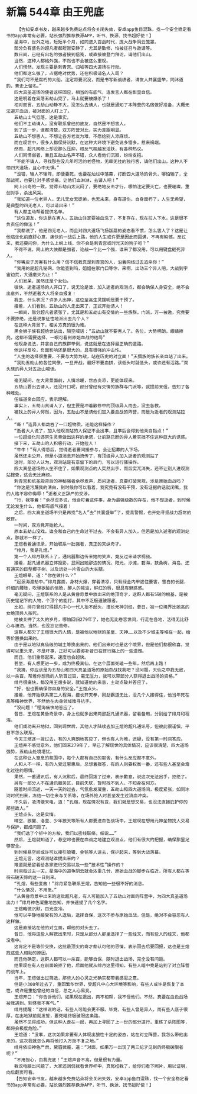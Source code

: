 # 新篇 544章 由王兜底
        【告知安卓书友，越来越多免费站点将会关闭失效，安卓app鱼目混珠，找一个安全稳定看书的app非常有必要，站长强烈推荐换源APP，听书、换源、找书超好使！】
       星海中，世外之地，短短半个月，如同进入百战时代，庞大战争阴云笼罩。
       部分负有盛名的超凡者都短暂安静了，尤其是散修，怕被征召与邀请等。
       数日间，已经有出名的强者接到信笺，或直接被登门拜访，请他们出山。
       当然，这种人都格外强，不然也不会被这么重视。
       人们愕然，发现主要是刺青宫、归墟等四大道场在行动。
       他们都这么强了，占据绝对优势，还在积极请名人入局？
       “我们可不是腐朽的大船，注定将要沉没，而是书写新战绩者，请友人共襄盛举，同沐道韵，青史上留名。”
       四大真圣道场的使者这样回应，相当的有底气，连发言人都在彰显自信。
       这是明着在奚落五劫山完了，马上就要被爆杀了！
       相对而言，五劫山动静不大，没怎么去请人，也就是通知了本阵营的名宿做好准备，大概无法避开血战，被对面的人盯上了。
       五劫山士气低落，这是事实。
       他们不主动请人，没有联系曾经的故友，自然是不想害人。
       到了这一步，谁都清楚，双方阵营对比，实力差距明显。
       五劫山不想害人，不想让各方老友为难，不愿给别人添麻烦。
       而在现世中，很多人都保持沉默，在这种大环境下避免说多错多，惹来祸端。
       然而，超凡网络上却没那么压抑，相反气氛越发活跃，有各种热议。
       人们同情弱者，兼且五劫山名声不错，众人看他们沉寂，纷纷支招。
       “不能不请人，寻找那些没几年可活的老怪物，无牵无挂的独行客，请他们出山，这种人不怕四大道场，且心中无惧。”
       “没错，输人不输阵，即便要死，也要在灿烂中落幕，打断四大道场的骨头，哪怕输了，全部战死，也要让对手感觉痛，让他们血淋淋，去请人吧！”
       网上出奇的一致，觉得五劫山太沉闷了，要绝地反击才行，哪怕注定要灭亡，也要璀璨，重创对手，杀出风采。
       “我知道一位老异人，无儿无女无徒弟，也无未来，身有道伤，自身腐朽了，人生无希望，是典型的四无老人，可以请出来！”
       有人都主动帮着提供名单。
       “这位道友，你这是在害人，五劫山注定要被血洗了，不复存在，现在拉人下水，这是很不负责任的做法！”
       “我都说了，他是四无老人，而且对四大道场飞扬跋扈的姿态看不惯，怎么害人了？这是让他临坐化前直舒心意，痛快的一战后上路，他的人生或许更是因此而圆满，不再有缺憾。反过来，我还要问你，为什么上纲上线，你不会是刺青宫或时光天的狗子吧？”
       不得不说，网上的大侠都是强者，论战一个比一个强，谁来了都没用，可以用键盘砸死异人。
       “你嘴皮子厉害有什么用？信不信我真是刺青宫的人，沿着网线过去追杀你！”
       “我用的是超凡秘网，你能查到吗，姐姐在家门口等你，来啊，出动三个异人吧，大战到宇宙边荒，大道磨灭为止！”
       人们发呆，居然还是个女仙。
       很快，逝者道场的人开口了，说无论是谁，加入逝者的观测点，都会确保人身安全，绝不会出意外，不然逝者大人将亲自报复！
       我去，什么状况？许多人出神，这位至高生灵摆明是要干预了。
       接着，人们看到，五劫山的人走出来了，正式开始请人！
       一瞬间，部分超凡者紧张了，尤其是和五劫山有交情的一些族群，门派，万一被邀，究竟要不要拒绝，还是说象征性地派出去几个人？
       在这种大背景下，相关方真的很为难。
       黑金狮子族有超绝世站出，隔空喊话：“五劫山就不要害人了。各位，大势明朗，眼睛擦亮，这都不需要选择，一眼可看到原始血战的结局”
       他现身说法，并拿自己的族群举例，说这就是在选择最正确的道路。
       他这样反咬，负面影响还是很大的，具有很强的冲击性。
       “人生的选择很重要，不要与大势为敌，站在历史的对立面！”天猬族的族长亲自站了出来。
       “我劝五劫山的各位同僚，一旦开战，最好不要血拼，该低头时就低头，或许还有活路。”双头族的异人对五劫山喊话。
       ……
       毫无疑问，在大背景面前，人情冷暖，世态炎凉，更能体现来。
       五劫山要出去请人，还没开口呢，部分曾经有交情的族群与门派等，就提前来信，告知了各种难处。
       伍临道亲自回应，表示理解。
       事实上，五劫山真请人了，但主要是冲着散修中的顶级异人而去，没去各教。
       被找上的异人愕然，因为，五劫山不是请他们加入要血战的阵营，而是为逝者的观测站拉人。
       “嘶！”连异人都勐吞了一口超物质，还能这样操作？
       “逝者大人说了，加入他观测站的人保证不会出事，且事后会得到他亲自指点！”
       一位超级化形违禁生灵竟做出这样的承诺，让前路已断的异人着实挡不住这种巨大的诱惑。
       接下来，五劫山的人积极行动，开始拉人！
       “牛牛！”有人得悉后，觉得逝者要间接参与，会让招募的人下场。
       虽然还未公开，但是小道消息开始流传了，有顶级异人加入逝者的观测站了
       这时，部分人认为，观测站是有意留下的后门，可以进行骚操作。
       四大真圣道场的人坐不住了，如果观测点的人突然出手，而后突兀消失，还不让别人进观测站搜查，这会无比麻烦。
       刺青宫和纸圣殿背后的神秘强者余尽发声，质问逝者，真要打破常规，涉足原始血战吗？
       “你这是污蔑我的清白，到时候你可以看着，我究竟有没有干预，没有证据的话就闭嘴，我的人格不容你侮辱！”逝者义正辞严的交涉。
       “行，我等着！”余尽没多说，他会盯着这件事，身为最强级数的存在，他不憷逝者，到时候无论发生什么，他都有底气接着！
       之后，四大真圣道场不只是再找“名人”去“共襄盛举”了，提高警惕，也开始寻觅战力超常的散修。
       一时间，双方竟开始抢人。
       原本五劫山没戏，谁会和自己的生命过不过去，不会有异人加入，但若是加入逝者的观测站点，那就不一样了。
       王煊看着通讯录，开始联系一批强者，真正的天纵奇才。
       “绯月，我是孔煊。”
       第一个人绯月联系上了，通讯器那边传来她的笑声，竟反过来请求视频。
       接着，超凡通讯器立体投影，显照出她那边的情况，阳光，沙滩，碧海，扶桑树，海岛，还有通天的巨型椰子树，以及远处一片雪白的大长腿。
       王煊眼晕，道：“你在做什么？”
       “起源海渡劫中。”绯月露面，身材火爆，穿着清凉，只有绿金内甲遮住要害，雪白的长腿，纤细的腰肢，吹弹欲破的俏脸，醉人的眸波，鲜红的唇，很具有魅惑感。
       毫无疑问，王煊联系的人是从黄昏奇景中放出来的绝顶奇才，这群人都有5破的根基，是被历史铭记下的人物，个顶个的能打，其中不乏极道破限者。
       比如，绯月曾经打得超凡中心一代人抬不起头，擅长元神剑经，昔日，被一位境界比她高的女绝顶异人按死。
       她被关押了太久的岁月，哪怕回归279年了，她也无比卷恋世间，行走在各地，活得无比舒心与潇洒，当然，也没忘记苦修。
       这群人都欠了王煊很大的人情，是被他以地狱的圣皇、天神……以及不少城主等堆在一起，给等价置换出来的。
       由于是以地狱真仙级的城主等换出来的，他们出来时也是这个境界，但是他们都很欣喜，觉得可以重头来，不是坏事，正好可以要弥补昔日在修行路上的一些遗憾。
       而且，他们重修起来，速度也会超快。
       甚至，有人想更进一步，成为终极真仙，在这个层面死磕一些年，然后再上路！
       “我猜，你应该是为五劫山和四大真圣道场的原始血战找我吧？没问题，天仙之中我无敌，以一杀百，帮着你想救的人斩首过百，毫无压力，我可以带部分人获得退出战场的资格。”
       绯月很痛快，都没用王煊多说，就知道他的来意，主动点破并答应了。
       “好，但也要确保你自身的安全。”王煊点头。
       接着，他开始联系第二人程海，擅长开天拳，刚勐霸道无比，没几个人接得住，他当年死在高等精神世界，不然他在肉身领域难寻抗手。
       “没问题！”程海痛快地答应了。
       昔日，王煊在黄昏奇景中，身上也就多出来两部超凡通讯器，留着备用，分别给了绯月和程海。
       他们成功离开地狱，回到现世后，其他人才陆续去加王煊的超凡通讯号，但彼此很谨慎，平日不怎么联系。
       今天王煊逐一拨过去，有的人爽朗地答应了，但也有人为难，迟疑，没有第一时间答应。
       王煊并不感觉意外，他们回来279年了，早已了解现世的具体情况，应该很清楚，四大道场强势，五劫山处境堪忧。
       在这种让人窒息的氛围中，每个人都有自己的取舍，有什么反应都不意外。
       人和人不一样，有的人受过恩惠后，总想着报答，有的人则要权衡一番，还有些人甚至会澹化过往的恩情。
       果然，一番通讯后，有人沉默后，最终回拨了过来，表示歉意，说这次无法出手，拒绝了。
       另有一部分人不在通讯服务区，目前失联，暂时找不到人，不知身在何方。
       随着时间流逝，一天一天的过去，气氛愈发凝重，五劫山和四大道场间，极度紧张，如同冰河时代到来，冻结一切往来与关系等，在场外抢人时甚至发生过流血冲突。
       不久后，凌清璇来电，道：“孔煊，现在情况有变，我们就是想交易，也没法直接庇护你的那些故人。”
       王煊点头，这是实情。
       晴空、狼獾、洛莹、少年狼天等所有人都要进血色战场中。王煊现在想用元神圣物找人交易与保护，都成问题了。
       “我们选了个折中的方桉，我们以密线联络，细说……”
       然后，王煊就知道了，悬空岭也要在血战之地建立观测点，他们有很大的把握，确保那里足够安全。
       到时候悬空岭或许可以接引狼獾、金铭等人进去，保护起来，等到大战落幕。
       王煊无言，这观测站谁提出来的？
       难道就是留着给各家进行交易以及一些“技术性”操作的？
       时间每过去一天，星海中的道争阴云就会浓重几分，原始血战的脚步在临近，所有人都在等待石破天惊的这一日到来。
       “孔煊，有些变故！”绯月紧急联系王煊，告知他一些很不好的消息。
       “什么情况，不用急。”
       “从黄昏奇景中出来的这批超凡者，有人可能加入了五劫山对面的阵营中，为四大真圣道场出力！”绯月神色凝重地告知，并快速提了几个名字。
       王煊略微沉默，目光变冷。
       他可以平静地接受有的人退后，选择自保，这次不参与原始血战，但是，绝对不会容忍有人这样做。
       这是直接站在他的对立面，帮他的对头去了。
       昔日，他将这些人解救出来时，只是从部分人那里选择了一些经文，而有些人的经文，他都没看中。
       这肯定不是等价交换，这批最顶尖的奇才都认可他的恩情，表示回去后要回报，这也是王煊找这些人相助的原因。
       而且他确定，这群人都可以一杀百，能够自保，随时退出战场，完全没有问题。
       结果现在有人在前面婉拒了他，后面他就从绯月这里得知，有些人暗中竟是站到了对立阵营的战车上。
       当年，王煊做出过筛选，那些人的心灵之光确实都带着感恩之意。
       但是小300年过去了，重回繁华世界，受超凡中心大环境等影响，有些人或许是恢复了本性，或许是重拾曾经的自信，总之人心易变。
       王煊开口：“你告诉他们，如果现在退出，两不相帮，我不怪他们。不然，真要在血色战场被我遇到，别怪我不客气。”
       绯月提醒：“这样说的话，有些人可能会更不服。毕竟，有些人曾是异人，而有些人底子很厚，在出地狱前就发誓，要死磕终极破限这条路。
       虽然不见得成功，但这种人走在一起，再加上寻回了上一世的部分道行，重炼了杀阵图等，都将会极度危险。”
       王煊道：“没事，这次如果非要有人体现出狼性十足的姿态，站在对立阵营，我怎么带他出来的，这次我就怎么再将他打入万劫不复之地。”
       绯月依旧神色严肃，黛眉微蹙，道：“对面，如果万一出现了两三纪才见到的终极破限者呢？”
       “不用担心，由我兜底！”王煊声音不高，但是很有力量。
       我说电脑出问题了，大家还调侃我看世界杯中，真冤枉我了，给你们看下照片，用以证明，向后翻页可看。
       【告知安卓书友，越来越多免费站点将会关闭失效，安卓app鱼目混珠，找一个安全稳定看书的app非常有必要，站长强烈推荐换源APP，听书、换源、找书超好使！】